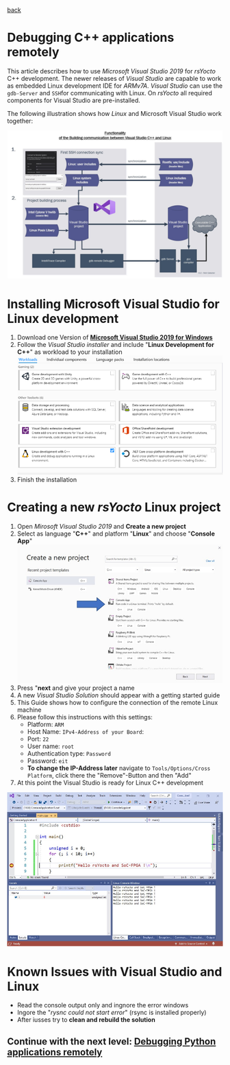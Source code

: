 [back](2_FPGA_HARDIP.md)


#  Debugging C++ applications remotely
This article describes how to use *Microsoft Visual Studio 2019* for *rsYocto* C++ development. 
The newer releases of *Visual Studio* are capable to work as embedded Linux development IDE for *ARMv7A*. *Visual Studio* can use the  `gdb-Server` and `SSH`for communicating with Linux.
On *rsYocto* all required components for Visual Studio are pre-installed. 

The following illustration shows how *Linux* and Microsoft Visual Studio work together:

![Alt text](IneractionRsYoctoVisalStudio.jpg?raw=true "Linux and Visual Studio")
<br>

# Installing Microsoft Visual Studio for Linux development
1. Download one Version of [**Microsoft Visual Studio 2019 for Windows**](https://visualstudio.microsoft.com/) 
2. Follow the *Visual Studio installer* and include "**Linux Development for C++**" as workload to your installation
![Alt text](VisualStudioInstalation.png?raw=true "Visual Studio installation")
3. Finish the installation

# Creating a new *rsYocto* Linux project
1. Open *Mirosoft Visual Studio 2019* and **Create a new project** 
2. Select as language "**C++**" and platform "**Linux**" and choose "**Console App**"
![Alt text](VisulStudioCreateNewProject.jpg?raw=true "Create new Visual Studio Project")
3. Press "**next** and give your project a name
4. A new *Visual Studio Solution* should appear with a getting started guide
5. This Guide shows how to configure the connection of the remote Linux machine
6. Please follow this instructions with this settings:
   * Platform: `ARM`
   * Host Name: `IPv4-Address of your Board`: 
   * Port: `22`
   * User name: `root`
   * Authentication type: `Password`
   * Password: `eit`
   * **To change the IP-Address later** navigate to `Tools/Options/Cross Platform`, click there the "Remove"-Button and then "Add" 
 7. At this point the Visual Studio is ready for Linux C++ development 
 
 ![Alt text](VisualStudioDemo.jpg?raw=true "rsYocto and Visual Studio Hello World")
 

# Known Issues with Visual Studio and Linux
 * Read the console output only and ingnore the error windows 
 * Ingore the "*rysnc could not start error*" (rsync is installed properly)
 * After iusses try to **clean and rebuild the solution**


 ## Continue with the next level: [Debugging Python applications remotely](4_Python.md)
